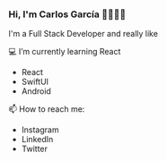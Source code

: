 ### Hi, I'm Carlos García 🎸🧑🏻‍💻

I'm a Full Stack Developer and really like 



💻 I’m currently learning React
+ React
+ SwiftUI
+ Android

📫 How to reach me:
+ Instagram
+ LinkedIn
+ Twitter


<!--

**Eufeem/Eufeem** is a ✨ _special_ ✨ repository because its `README.md` (this file) appears on your GitHub profile.

- 👯 I’m looking to collaborate on ...
- 🤔 I’m looking for help with ...
- 😄 Pronouns: ...
- ⚡ Fun fact: ...
- 🔭 I’m currently working on ...
- 💬 Ask me about ...
-->
